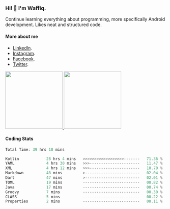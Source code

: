 ### Hi! 👋 I'm Waffiq.

Continue learning everything about programming, more specifically Android development. Likes neat and structured code.

#### More about me 
- [LinkedIn](https://www.linkedin.com/in/waffiqaziz/).
- [Instagram](https://www.instagram.com/waffiqaziz/).
- [Facebook](https://web.facebook.com/WaffiqAziz/).
- [Twitter](https://twitter.com/AzizWaffiq).

<p align="left">
<a href="https://github.com/waffiqaziz">
  <img height="180em" src="https://github-readme-stats-eight-theta.vercel.app/api?username=waffiqaziz&show_icons=true&theme=algolia&include_all_commits=true&count_private=true"/>
  <img height="180em" src="https://github-readme-stats-eight-theta.vercel.app/api/top-langs/?username=waffiqaziz&layout=compact&langs_count=8&theme=algolia"/>
</a>
</p>

#### Coding Stats
<!--START_SECTION:waka-->

```rust
Total Time: 39 hrs 18 mins

Kotlin            28 hrs 4 mins   >>>>>>>>>>>>>>>>>>-------   71.36 %
YAML              4 hrs 30 mins   >>>----------------------   11.47 %
XML               4 hrs 12 mins   >>>----------------------   10.70 %
Markdown          48 mins         >------------------------   02.04 %
Dart              47 mins         >------------------------   02.01 %
TOML              19 mins         -------------------------   00.82 %
Java              17 mins         -------------------------   00.74 %
Groovy            7 mins          -------------------------   00.30 %
CLASS             5 mins          -------------------------   00.22 %
Properties        2 mins          -------------------------   00.11 %
```

<!--END_SECTION:waka-->
